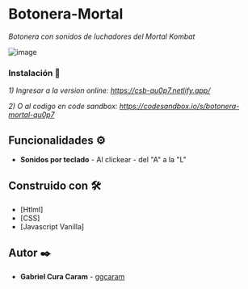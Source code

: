# Botonera-Mortal



_Botonera con sonidos de luchadores del Mortal Kombat_

![image](https://user-images.githubusercontent.com/63132435/123553242-7aa63300-d750-11eb-856e-255f8c93a488.png)


### Instalación 🔧

_1) Ingresar a la version online: https://csb-qu0p7.netlify.app/_

_2) O al codigo en code sandbox: https://codesandbox.io/s/botonera-mortal-qu0p7_


## Funcionalidades ⚙️

* **Sonidos por teclado** - Al clickear - del "A" a la "L"


## Construido con 🛠️

* [Htlml]
* [CSS]
* [Javascript Vanilla]

## Autor ✒️

* **Gabriel Cura Caram** - [ggcaram](https://github.com/ggcaram)
